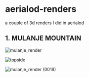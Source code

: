 # aerialod-renders
a couple of 3d renders I did in aerialod
## 1. MULANJE MOUNTAIN

![mulanje_render](https://github.com/chirambo-george/aerialod-renders/assets/174022511/60f7b4dc-94ab-4bbb-9de0-e58a920e3552)

![topside](https://github.com/chirambo-george/aerialod-renders/assets/174022511/52ebffc2-359d-4146-9a9c-74c2aa1558f2)


![mulanje_render (0018)](https://github.com/chirambo-george/aerialod-renders/assets/174022511/0d0c8f98-ee52-4d32-99f9-7309b1d3d271)
